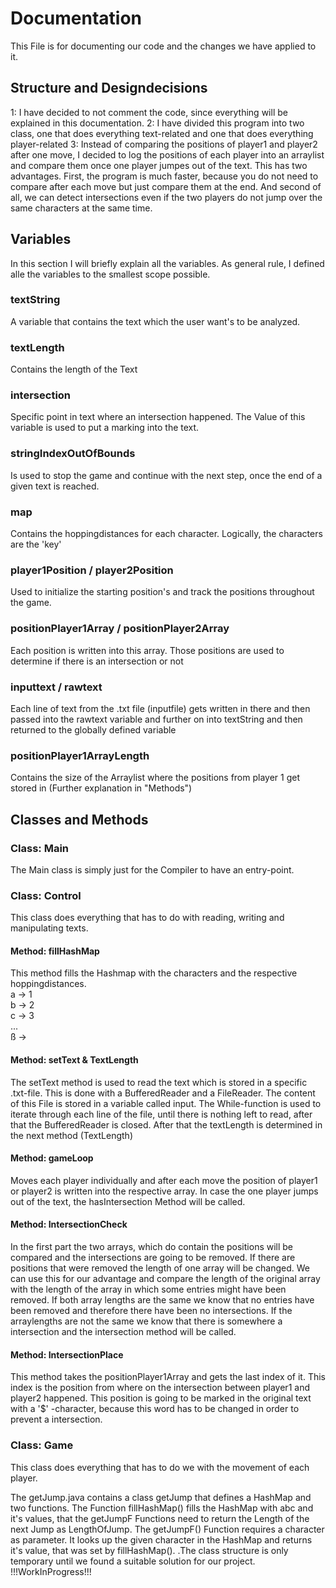 # Documentation
This File is for documenting our code and the changes we have applied to it. 

## Structure and Designdecisions 
1: I have decided to not comment the code, since everything will be explained in this documentation.
2: I have divided this program into two class, one that does everything text-related and one that does
everything player-related
3: Instead of comparing the positions of player1 and player2 after one move, I decided to log the positions of each player into an
arraylist and compare them once one player jumpes out of the text. This has two advantages. First, the program is much faster,
because you do not need to compare after each move but just compare them at the end. And second of all, we can detect intersections 
even if the two players do not jump over the same characters at the same time.  

## Variables  
In this section I will briefly explain all the variables.
As general rule, I defined alle the variables to the smallest scope possible.

### textString 
A variable that contains the text which the user want's to be analyzed.  
### textLength
Contains the length of the Text 
### intersection 
Specific point in text where an intersection happened. 
The Value of this variable is used to put a marking into the text.
### stringIndexOutOfBounds
Is used to stop the game and continue with the next step, once the end of a given text is reached.
### map
Contains the hoppingdistances for each character. Logically, the characters are the 'key'
### player1Position / player2Position
Used to initialize the starting position's and track the positions throughout the game.
### positionPlayer1Array / positionPlayer2Array
Each position is written into this array. Those positions are used to determine if there is 
an intersection or not
### inputtext / rawtext 
Each line of text from the .txt file (inputfile) gets written in there and then passed 
into the rawtext variable and further on into textString and then returned to the globally 
defined variable
### positionPlayer1ArrayLength
Contains the size of the Arraylist where the positions from player 1 get stored in
(Further explanation in "Methods")
###  

## Classes and Methods

###  Class: Main
The Main class is simply just for the Compiler to have an entry-point.

### Class: Control 
This class does everything that has to do with reading, writing and manipulating texts.

#### Method: fillHashMap
This method fills the Hashmap with the characters and the respective hoppingdistances. <br>
a -> 1 <br>
b -> 2 <br>
c -> 3 <br>
... <br>
ß -> <br>
#### Method: setText & TextLength
The setText method is used to read the text which is stored in a specific .txt-file.
This is done with a BufferedReader and a FileReader. The content of this File is stored in a variable called input.
The While-function is used to iterate through each line of the file, until there is nothing left to read,
after that the BufferedReader is closed. After that the textLength is determined in the next method (TextLength)
#### Method: gameLoop
Moves each player individually and after each move the position of player1 or player2 is written into the 
respective array. In case the one player jumps out of the text, the hasIntersection Method will be called.
#### Method: IntersectionCheck
In the first part the two arrays, which do contain the positions will be compared and the intersections 
are going to be removed. If there are positions that were removed the length of one array will be changed.
We can use this for our advantage and compare the length of the original array with the length of the array 
in which some entries might have been removed. If both array lengths are the same we know that no entries have been removed 
and therefore there have been no intersections. 
If the arraylengths are not the same we know that there is somewhere a intersection and the intersection method will be called.
#### Method: IntersectionPlace
This method takes the positionPlayer1Array and gets the last index of it. 
This index is the position from where on the intersection between player1 and player2 happened. 
This position is going to be marked in the original text with a '$' -character, because this word has to be changed 
in order to prevent a intersection. 

### Class: Game 
This class does everything that has to do we with the movement of each player.








The getJump.java contains a class getJump that defines a HashMap and two functions. The Function fillHashMap() fills the HashMap
with abc and it's values, that the getJumpF Functions need to return the Length of the next Jump as LengthOfJump. The getJumpF()
Function requires a character as parameter. It looks up the given character in the HashMap and returns it's value, that was set
by fillHashMap(). .The class structure is only temporary until we found a suitable solution for our project. !!!WorkInProgress!!!